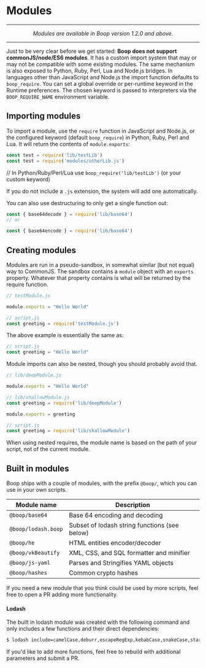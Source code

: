 # Modules



___
*<p align=center>Modules are available in Boop version 1.2.0 and above.</p>*
___

Just to be very clear before we get started: **Boop does not support commonJS/node/ES6 modules**. It has a custom import system that may or may not be compatible with some existing modules. The same mechanism is also exposed to Python, Ruby, Perl, Lua and Node.js bridges. In languages other than JavaScript and Node.js the import function defaults to `boop_require`. You can set a global override or per-runtime keyword in the Runtime preferences. The chosen keyword is passed to interpreters via the `BOOP_REQUIRE_NAME` environment variable.

## Importing modules

To import a module, use the `require` function in JavaScript and Node.js, or the configured keyword (default `boop_require`) in Python, Ruby, Perl and Lua. It will return the contents of `module.exports`:

```javascript
const test = require('lib/testLib')
const test = require('modules/otherLib.js')
```
// In Python/Ruby/Perl/Lua use `boop_require('lib/testLib')` (or your custom keyword)

If you do not include a `.js` extension, the system will add one automatically.

You can also use destructuring to only get a single function out:

```javascript
const { base64decode } = require('lib/base64')
// or

const { base64encode } = require('lib/base64')
```

## Creating modules

Modules are run in a pseudo-sandbox, in somewhat similar (but not equal) way to CommonJS. The sandbox contains a `module` object with an `exports` property. Whatever that property contains is what will be returned by the require function.

```javascript
// testModule.js

module.exports = "Hello World"
```
```javascript
// script.js
const greeting = require('testModule.js')
```

The above example is essentially the same as:

```javascript
// script.js
const greeting = "Hello World"
```

Module imports can also be nested, though you should probably avoid that.

```javascript
// lib/deepModule.js

module.exports = "Hello World"
```

```javascript
// lib/shallowModule.js
const greeting = require('lib/deepModule')

module.exports = greeting
```

```javascript
// script.js
const greeting = require('lib/shallowModule')
```

When using nested requires, the module name is based on the path of your script, not of the current module.

## Built in modules

Boop ships with a couple of modules, with the prefix `@boop/`, which you can use in your own scripts.

| Module name        | Description   |
| ------------------ | ------------- |
| `@boop/base64`     | Base 64 encoding and decoding |
| `@boop/lodash.boop`| Subset of lodash string functions (see below) |
| `@boop/he`         | HTML entities encoder/decoder |
| `@boop/vkBeautify` | XML, CSS, and SQL formatter and minifier |
| `@boop/js-yaml`    | Parses and Stringifies YAML objects |
| `@boop/hashes`     | Common crypto hashes |

If you need a new module that you think could be used by more scripts, feel free to open a PR adding more functionality.

#### Lodash

The built in lodash module was created with the following command and only includes a few functions and their direct dependencies:

```bash
$ lodash include=camelCase,deburr,escapeRegExp,kebabCase,snakeCase,startCase,size
```

If you'd like to add more functions, feel free to rebuild with additional parameters and submit a PR.
